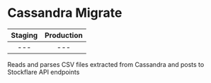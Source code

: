 # Cassandra Migrate

| Staging | Production |
|:-:|:-:|
| --- | --- |

Reads and parses CSV files extracted from Cassandra and posts to Stockflare API endpoints
